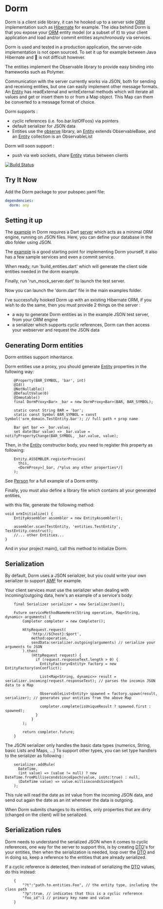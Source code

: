 Dorm
===========

Dorm is a client side library, it can he hooked up to a server side [ORM] implementation such as [Hibernate] for example.
The idea behind Dorm is that you expose your [ORM] entity model (or a subset of it) to your client application
and load and/or commit entities asynchronously via services.

Dorm is used and tested in a production application, the server-side implementation is not open sourced.
To set it up for example between Java Hibernate and :dart: is not difficult however.

The entities implement the Observable library to provide easy binding into frameworks such as Polymer.

Communication with the server currently works via JSON, both for sending and receiving entities,
but one can easily implement other message formats.
An [Entity] has readExternal and writeExternal methods which will iterate all values and get or insert them to or from a Map object.
This Map can them be converted to a message format of choice.

Dorm supports :
- cyclic references (i.e. foo.bar.listOfFoos) via pointers
- default serializer for JSON data
- Entities use the [observe] library, an [Entity] extends ObservableBase, and an [Entity] collection is an ObservableList

Dorm will soon support :
- push via web sockets, share [Entity] status between clients

[![Build Status](https://drone.io/github.com/frankpepermans/dorm/status.png)](https://drone.io/github.com/frankpepermans/dorm/latest)

Try It Now
-----------
Add the Dorm package to your pubspec.yaml file:

```yaml
dependencies:
  dorm: any
```

Setting it up
----------
The [example] in Dorm requires a Dart [server] which acts as a minimal ORM engine, running on JSON files.
Here, you can define your database in the dbo folder using JSON.

The [example] is a good starting point for implementing Dorm yourself,
it also has a few sample services and even a commit service.

When ready, run 'build_entities.dart' which will generate the client side entities needed in the dorm example.

Finally, run 'run_mock_server.dart' to launch the test server.

Now you can launch the 'dorm.dart' file in the main examples folder.

I've successfully hooked Dorm up with an existing Hibernate ORM,
if you wish to do the same, then you must provide 2 things on the server :

- a way to generate Dorm entities as in the example JSON test server, from your ORM engine
- a serializer which supports cyclic references, Dorm can then access your webserver and request the JSON data

Generating Dorm entities
----------
Dorm entities support inheritance.

Dorm entities use a proxy,
you should generate [Entity] properties in the following way:

```
	@Property(BAR_SYMBOL, 'bar', int)
	@Id()
	@NotNullable()
	@DefaultValue(0)
	@Immutable()
	final DormProxy<Bar> _bar = new DormProxy<Bar>(BAR, BAR_SYMBOL);
	
	static const String BAR = 'bar';
	static const Symbol BAR_SYMBOL = const Symbol('orm_domain.TestEntity.bar'); // full path + prop name
	
	Bar get bar => _bar.value;
	set date(Bar value) => _bar.value = notifyPropertyChange(BAR_SYMBOL, _bar.value, value);
```

Then, in the [Entity] constructor body, you need to register this property as following:

```
	Entity.ASSEMBLER.registerProxies(
      this,
      <DormProxy>[_bar, /*plus any other properties*/]
    );
```

See [Person] for a full example of a Dorm entity.

Finally, you must also define a library file which contains all your generated entities,

with this file, generate the following method:

```
void ormInitialize() {
	EntityAssembler assembler = new EntityAssembler();

	assembler.scan(TestEntity, 'entities.TestEntity', TestEntity.construct);
	//... other Entities...
}
```

And in your project main(), call this method to initialize Dorm.

Serialization
----------
By default, Dorm uses a JSON serializer, but you could write your own serializer to support [AMF] for example.

Your client services must use the serializer when dealing with incoming/outgoing data,
here's an example of a service's body:

```
	final Serializer serializer = new SerializerJson();
	
	Future serviceMethodNameHere(String operation, Map<String, dynamic> arguments) {
		Completer completer = new Completer();
		
		HttpRequest.request(
			'http://${host}:$port', 
			method:operation, 
			sendData:serializer.outgoing(arguments) // serialize your arguments to JSON
		).then(
			(HttpRequest request) {
			  if (request.responseText.length > 0) {
				EntityFactory<Entity> factory = new EntityFactory(onConflict);
				
				List<Map<String, dynamic>> result = serializer.incoming(request.responseText); // parses the incomin JSON data to a Map
				
				ObservableList<Entity> spawned = factory.spawn(result, serializer); // generates your entities from the above Map
				
				completer.complete(isUniqueResult ? spawned.first : spawned);
			  }
			}
		);
		
		return completer.future;
	}
```

The JSON serializer only handles the basic data types (numerics, String, basic Lists and Maps, ...)
To support other types, you can set type handlers to the serializer as following :

```
	serializer.addRule(
      DateTime,
      (int value) => (value != null) ? new DateTime.fromMillisecondsSinceEpoch(value, isUtc:true) : null,
      (DateTime value) => value.millisecondsSinceEpoch
	);
```

This rule will read the date as int value from the incoming JSON data,
and send out again the date as an int whenever the data is outgoing.

When Dorm submits changes to its entities, only properties that are dirty (changed on the client) will be serialized.

Serialization rules
----------
Dorm needs to understand the serialized JSON when it comes to cyclic references,
one way for the server to support this, is by creating [DTO]'s for your entities,
then when the serialization is needed, loop over the [DTO](s) and in doing so,
keep a reference to the entities that are already serialized.

If a cyclic reference is detected, then instead of serializing the [DTO] values, do this instead:
```
	{
		"?t":"path.to.entities.Foo", // the entity type, including the class path
		"?p":true, // indicates that this is a cyclic reference
		"foo_id":1 // primary key name and value
	}
```

[ORM]: https://en.wikipedia.org/wiki/Object-relational_mapping
[Hibernate]: http://en.wikipedia.org/wiki/Hibernate_(Java)
[server]: https://github.com/frankpepermans/dorm_mockserver
[observe]: https://github.com/dart-lang/web-ui/blob/master/lib/observe/observable.dart
[Entity]: https://github.com/frankpepermans/dorm/blob/master/lib/src/domain/entity.dart
[Person]: https://github.com/frankpepermans/dorm/blob/master/example/orm_domain/person.dart
[AMF]: http://en.wikipedia.org/wiki/Action_Message_Format
[DTO]: http://en.wikipedia.org/wiki/Data_transfer_object
[example]: https://github.com/frankpepermans/dorm/tree/master/example
